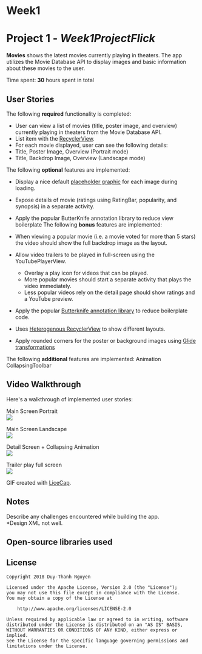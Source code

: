# Week1
# Project 1 - *Week1ProjectFlick*

**Movies** shows the latest movies currently playing in theaters. The app utilizes the Movie Database API to display images and basic information about these movies to the user.

Time spent: **30** hours spent in total

## User Stories

The following **required** functionality is completed:

*  User can view a list of movies (title, poster image, and overview) currently playing in theaters from the Movie Database API.
*  List item with the [RecyclerView](https://guides.codepath.com/android/Using-the-RecyclerView).
*  For each movie displayed, user can see the following details:
*  Title, Poster Image, Overview (Portrait mode)
*  Title, Backdrop Image, Overview (Landscape mode)

The following **optional** features are implemented:

*  Display a nice default [placeholder graphic](https://guides.codepath.com/android/Displaying-Images-with-the-Glide-Library) for each image during loading.
* Expose details of movie (ratings using RatingBar, popularity, and synopsis) in a separate activity.
* Apply the popular ButterKnife annotation library to reduce view boilerplate
The following **bonus** features are implemented:

*  When viewing a popular movie (i.e. a movie voted for more than 5 stars) the video should show the full backdrop image as the layout.  
*  Allow video trailers to be played in full-screen using the YouTubePlayerView.
    *  Overlay a play icon for videos that can be played.
    *  More popular movies should start a separate activity that plays the video immediately.
    *  Less popular videos rely on the detail page should show ratings and a YouTube preview.
*  Apply the popular [Butterknife annotation library](http://guides.codepath.com/android/Reducing-View-Boilerplate-with-Butterknife) to reduce boilerplate code.
* Uses [Heterogenous RecyclerView](http://guides.codepath.com/android/Heterogenous-Layouts-inside-RecyclerView) to show different layouts.
*  Apply rounded corners for the poster or background images using [Glide transformations](https://bumptech.github.io/glide/doc/transformations.html)

The following **additional** features are implemented:
Animation CollapsingToolbar

## Video Walkthrough

Here's a walkthrough of implemented user stories:

Main Screen Portrait <br />
<img src = "https://github.com/thanhnguyenduy2304/Week1Flick/blob/master/assets/mainscreenportrait.gif"></img>

Main Screen Landscape <br />
<img src = "https://github.com/thanhnguyenduy2304/Week1Flick/blob/master/assets/mainscreenlandscape.gif"></img>

Detail Screen + Collapsing Animation <br />
<img src = "https://github.com/thanhnguyenduy2304/Week1Flick/blob/master/assets/animationaCollapsing.gif"></img>

Trailer play full screen <br />
<img src = "https://github.com/thanhnguyenduy2304/Week1Flick/blob/master/assets/youtubeplayfullscreen.gif"></img>


GIF created with [LiceCap](http://www.cockos.com/licecap/).

## Notes

Describe any challenges encountered while building the app.<br />
*Design XML not well.

## Open-source libraries used


## License

    Copyright 2018 Duy-Thanh Nguyen

    Licensed under the Apache License, Version 2.0 (the "License");
    you may not use this file except in compliance with the License.
    You may obtain a copy of the License at

        http://www.apache.org/licenses/LICENSE-2.0

    Unless required by applicable law or agreed to in writing, software
    distributed under the License is distributed on an "AS IS" BASIS,
    WITHOUT WARRANTIES OR CONDITIONS OF ANY KIND, either express or implied.
    See the License for the specific language governing permissions and
    limitations under the License.
